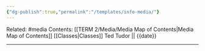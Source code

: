 ```yaml
---
{"dg-publish":true,"permalink":"/templates/info-media/"}
---
```


Related: #media
Contents: [[TERM 2/Media/Media Map of Contents\|Media Map of Contents]]
[[Classes\|Classes]]
Ted Tudor || {{date}}
***
